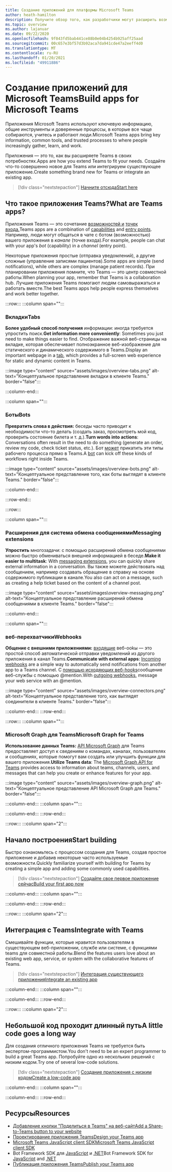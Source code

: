 ```yaml
---
title: Создание приложений для платформы Microsoft Teams
author: heath-hamilton
description: Получите обзор того, как разработчики могут расширить возможности Microsoft Teams с помощью пользовательских приложений.
ms.topic: overview
ms.author: lajanuar
ms.date: 09/22/2020
ms.openlocfilehash: 9f043fd5bab441ce88b0e04b4254b925aff25aad
ms.sourcegitcommit: 00c657e3bf57d3b92aca7da941cde47a2eeff4d0
ms.translationtype: MT
ms.contentlocale: ru-RU
ms.lasthandoff: 01/20/2021
ms.locfileid: "49911886"
---
```

# <a name="build-apps-for-microsoft-teams"></a><span data-ttu-id="35a78-103">Создание приложений для Microsoft Teams</span><span class="sxs-lookup"><span data-stu-id="35a78-103">Build apps for Microsoft Teams</span></span>

<span data-ttu-id="35a78-104">Приложения Microsoft Teams используют ключевую информацию, общие инструменты и доверенные процессы, в которые все чаще собираются, учитесь и работают люди.</span><span class="sxs-lookup"><span data-stu-id="35a78-104">Microsoft Teams apps bring key information, common tools, and trusted processes to where people increasingly gather, learn, and work.</span></span>

<span data-ttu-id="35a78-105">Приложения — это то, как вы расширяете Teams в своих потребностях.</span><span class="sxs-lookup"><span data-stu-id="35a78-105">Apps are how you extend Teams to fit your needs.</span></span> <span data-ttu-id="35a78-106">Создайте что-то совершенно новое для Teams или интегрируем существующее приложение.</span><span class="sxs-lookup"><span data-stu-id="35a78-106">Create something brand new for Teams or integrate an existing app.</span></span>

> [!div class="nextstepaction"]
> [<span data-ttu-id="35a78-107">Начните отсюда</span><span class="sxs-lookup"><span data-stu-id="35a78-107">Start here</span></span>](build-your-first-app/build-first-app-overview.md)

## <a name="what-are-teams-apps"></a><span data-ttu-id="35a78-108">Что такое приложения Teams?</span><span class="sxs-lookup"><span data-stu-id="35a78-108">What are Teams apps?</span></span>

<span data-ttu-id="35a78-109">Приложения Teams — это сочетание [возможностей и](concepts/capabilities-overview.md) [точек входа.](concepts/extensibility-points.md)</span><span class="sxs-lookup"><span data-stu-id="35a78-109">Teams apps are a combination of [capabilities](concepts/capabilities-overview.md) and [entry points](concepts/extensibility-points.md).</span></span> <span data-ttu-id="35a78-110">Например, люди могут общаться в  чате с ботом (возможностью) вашего приложения в *канале* (точке входа).</span><span class="sxs-lookup"><span data-stu-id="35a78-110">For example, people can chat with your app's *bot* (capability) in a *channel* (entry point).</span></span>

<span data-ttu-id="35a78-111">Некоторые приложения простые (отправка уведомлений), а другие сложные (управление записями пациентов).</span><span class="sxs-lookup"><span data-stu-id="35a78-111">Some apps are simple (send notifications), while others are complex (manage patient records).</span></span> <span data-ttu-id="35a78-112">При планировании приложения помните, что Teams — это центр совместной работы.</span><span class="sxs-lookup"><span data-stu-id="35a78-112">When planning your app, remember that Teams is a collaboration hub.</span></span> <span data-ttu-id="35a78-113">Лучшие приложения Teams помогают людям самовыражаться и работать вместе.</span><span class="sxs-lookup"><span data-stu-id="35a78-113">The best Teams apps help people express themselves and work better together.</span></span>

:::row:::
   :::column span="":::

### <a name="tabs"></a><span data-ttu-id="35a78-114">Вкладки</span><span class="sxs-lookup"><span data-stu-id="35a78-114">Tabs</span></span>

<span data-ttu-id="35a78-115">**Более удобный способ получения** информации: иногда требуется упростить поиск.</span><span class="sxs-lookup"><span data-stu-id="35a78-115">**Get information more conveniently**: Sometimes you just need to make things easier to find.</span></span> <span data-ttu-id="35a78-116">Отображение важной веб-страницы [](tabs/what-are-tabs.md)на вкладке, которая обеспечивает полноэкранное веб-изображение для статического и динамического содержимого в Teams.</span><span class="sxs-lookup"><span data-stu-id="35a78-116">Display an important webpage in a [tab](tabs/what-are-tabs.md), which provides a full-screen web experience for static and dynamic content in Teams.</span></span>

:::image type="content" source="assets/images/overview-tabs.png" alt-text="Концептуальное представление вкладки в клиенте Teams." border="false":::

   :::column-end:::

   :::column span="":::

### <a name="bots"></a><span data-ttu-id="35a78-118">Боты</span><span class="sxs-lookup"><span data-stu-id="35a78-118">Bots</span></span>

<span data-ttu-id="35a78-119">**Превратить слова в действия:** беседы часто приводит к необходимости что-то делать (создать заказ, просмотреть мой код, проверить состояние билета и т. д.).</span><span class="sxs-lookup"><span data-stu-id="35a78-119">**Turn words into actions**: Conversations often result in the need to do something (generate an order, review my code, check ticket status, etc.).</span></span> <span data-ttu-id="35a78-120">Бот [может](bots/what-are-bots.md) прикатить эти типы рабочего процесса прямо в Teams.</span><span class="sxs-lookup"><span data-stu-id="35a78-120">A [bot](bots/what-are-bots.md) can kick off these kinds of workflows right inside Teams.</span></span>

:::image type="content" source="assets/images/overview-bots.png" alt-text="Концептуальное представление того, как боты выглядят в клиенте Teams." border="false":::

   :::column-end:::

:::row-end:::

:::row:::

   :::column span="":::

### <a name="messaging-extensions"></a><span data-ttu-id="35a78-122">Расширения для система обмена сообщениями</span><span class="sxs-lookup"><span data-stu-id="35a78-122">Messaging extensions</span></span>

<span data-ttu-id="35a78-123">**Упростить** многозадачи: с [](messaging-extensions/what-are-messaging-extensions.md)помощью расширений обмена сообщениями можно быстро обмениваться внешней информацией в беседе.</span><span class="sxs-lookup"><span data-stu-id="35a78-123">**Make it easier to multitask**: With [messaging extensions](messaging-extensions/what-are-messaging-extensions.md), you can quickly share external information in a conversation.</span></span> <span data-ttu-id="35a78-124">Вы также можете действовать над сообщением, например создавать обращение в справку на основе содержимого публикации в канале.</span><span class="sxs-lookup"><span data-stu-id="35a78-124">You also can act on a message, such as creating a help ticket based on the content of a channel post.</span></span>

:::image type="content" source="assets\images\overview-messaging.png" alt-text="Концептуальное представление расширений обмена сообщениями в клиенте Teams." border="false":::

   :::column-end:::

   :::column span="":::

### <a name="webhooks"></a><span data-ttu-id="35a78-126">веб-перехватчики</span><span class="sxs-lookup"><span data-stu-id="35a78-126">Webhooks</span></span>

<span data-ttu-id="35a78-127">**Общение с внешними приложениями:** [входящие](webhooks-and-connectors/what-are-webhooks-and-connectors.md#incoming-webhooks) веб-ookы — это простой способ автоматической отправки уведомлений из другого приложения в канал Teams.</span><span class="sxs-lookup"><span data-stu-id="35a78-127">**Communicate with external apps**: [Incoming webhooks](webhooks-and-connectors/what-are-webhooks-and-connectors.md#incoming-webhooks) are a simple way to automatically send notifications from another app to a Teams channel.</span></span> <span data-ttu-id="35a78-128">С [помощью исходяющих веб-hooks](webhooks-and-connectors/what-are-webhooks-and-connectors.md#outgoing-webhooks)сообщение веб-службы с помощью @mention.</span><span class="sxs-lookup"><span data-stu-id="35a78-128">With [outgoing webhooks](webhooks-and-connectors/what-are-webhooks-and-connectors.md#outgoing-webhooks), message your web service with an @mention.</span></span>

:::image type="content" source="assets/images/overview-connectors.png" alt-text="Концептуальное представление того, как выглядят соединители в клиенте Teams." border="false":::

   :::column-end:::
:::row-end:::

:::row:::
   :::column span="":::

### <a name="microsoft-graph-for-teams"></a><span data-ttu-id="35a78-130">Microsoft Graph для Teams</span><span class="sxs-lookup"><span data-stu-id="35a78-130">Microsoft Graph for Teams</span></span>

<span data-ttu-id="35a78-131">**Использование данных Teams:** [API Microsoft Graph](https://docs.microsoft.com/graph/teams-concept-overview) для Teams предоставляет доступ к сведениям о командах, каналах, пользователях и сообщениях, которые помогут вам создать или улучшить функции для вашего приложения.</span><span class="sxs-lookup"><span data-stu-id="35a78-131">**Utilize Teams data**: The [Microsoft Graph API for Teams](https://docs.microsoft.com/graph/teams-concept-overview) provides access to information about teams, channels, users, and messages that can help you create or enhance features for your app.</span></span>

:::image type="content" source="assets/images/overview-graph.png" alt-text="Концептуальное представление API Microsoft Graph для Teams." border="false":::

   :::column-end:::
   :::column span="":::

   :::column-end:::
:::row-end:::

:::row:::
   :::column span="2":::

## <a name="start-building"></a><span data-ttu-id="35a78-133">Начало построения</span><span class="sxs-lookup"><span data-stu-id="35a78-133">Start building</span></span>

   <span data-ttu-id="35a78-134">Быстро ознакомьтесь с процессом создания для Teams, создав простое приложение и добавив некоторые часто используемые возможности.</span><span class="sxs-lookup"><span data-stu-id="35a78-134">Quickly familiarize yourself with building for Teams by creating a simple app and adding some commonly used capabilities.</span></span>

   > [!div class="nextstepaction"]
   > [<span data-ttu-id="35a78-135">Создайте свое первое приложение сейчас</span><span class="sxs-lookup"><span data-stu-id="35a78-135">Build your first app now</span></span>](build-your-first-app/build-first-app-overview.md)

   :::column-end:::
   :::column span="":::

   :::column-end:::
:::row-end:::

:::row:::
   :::column span="2":::

## <a name="integrate-with-teams"></a><span data-ttu-id="35a78-136">Интеграция с Teams</span><span class="sxs-lookup"><span data-stu-id="35a78-136">Integrate with Teams</span></span>

   <span data-ttu-id="35a78-137">Смешивайте функции, которые нравится пользователям в существующем веб-приложении, службе или системе, с функциями teams для совместной работы.</span><span class="sxs-lookup"><span data-stu-id="35a78-137">Blend the features users love about an existing web app, service, or system with the collaborative features of Teams.</span></span>

   > [!div class="nextstepaction"]
   > [<span data-ttu-id="35a78-138">Интеграция существующего приложения</span><span class="sxs-lookup"><span data-stu-id="35a78-138">Integrate an existing app</span></span>](samples/integrating-web-apps.md)

   :::column-end:::
   :::column span="":::

   :::column-end:::
:::row-end:::

:::row:::
   :::column span="2":::

## <a name="a-little-code-goes-a-long-way"></a><span data-ttu-id="35a78-139">Небольшой код проходит длинный путь</span><span class="sxs-lookup"><span data-stu-id="35a78-139">A little code goes a long way</span></span>

   <span data-ttu-id="35a78-140">Для создания отличного приложения Teams не требуется быть экспертом-программистом.</span><span class="sxs-lookup"><span data-stu-id="35a78-140">You don't need to be an expert programmer to build a great Teams app.</span></span> <span data-ttu-id="35a78-141">Попробуйте одно из нескольких решений с низким кодом.</span><span class="sxs-lookup"><span data-stu-id="35a78-141">Try one of several low-code solutions.</span></span>

   > [!div class="nextstepaction"]
   > [<span data-ttu-id="35a78-142">Создание приложения с низким кодом</span><span class="sxs-lookup"><span data-stu-id="35a78-142">Create a low-code app</span></span>](samples/teams-low-code-solutions.md)

   :::column-end:::
   :::column span="":::

   :::column-end:::
:::row-end:::

## <a name="resources"></a><span data-ttu-id="35a78-143">Ресурсы</span><span class="sxs-lookup"><span data-stu-id="35a78-143">Resources</span></span>

* [<span data-ttu-id="35a78-144">Добавление кнопки "Поделиться в Teams" на веб-сайт</span><span class="sxs-lookup"><span data-stu-id="35a78-144">Add a Share-to-Teams button to your website</span></span>](concepts/build-and-test/share-to-teams.md)
* [<span data-ttu-id="35a78-145">Проектирование приложения Teams</span><span class="sxs-lookup"><span data-stu-id="35a78-145">Design your Teams app</span></span>](concepts/design/design-teams-app-overview.md)
* [<span data-ttu-id="35a78-146">Microsoft Teams JavaScript client SDK</span><span class="sxs-lookup"><span data-stu-id="35a78-146">Microsoft Teams JavaScript client SDK</span></span>](https://docs.microsoft.com/javascript/api/@microsoft/teams-js/?view=msteams-client-js-latest&preserve-view=true)
* <span data-ttu-id="35a78-147">Bot Framework SDK для [JavaScript](https://github.com/Microsoft/botbuilder-js) и [.NET](https://github.com/Microsoft/botbuilder-dotnet/)</span><span class="sxs-lookup"><span data-stu-id="35a78-147">Bot Framework SDK for [JavaScript](https://github.com/Microsoft/botbuilder-js) and [.NET](https://github.com/Microsoft/botbuilder-dotnet/)</span></span>
* [<span data-ttu-id="35a78-148">Публикация приложения Teams</span><span class="sxs-lookup"><span data-stu-id="35a78-148">Publish your Teams app</span></span>](concepts/deploy-and-publish/overview.md)
